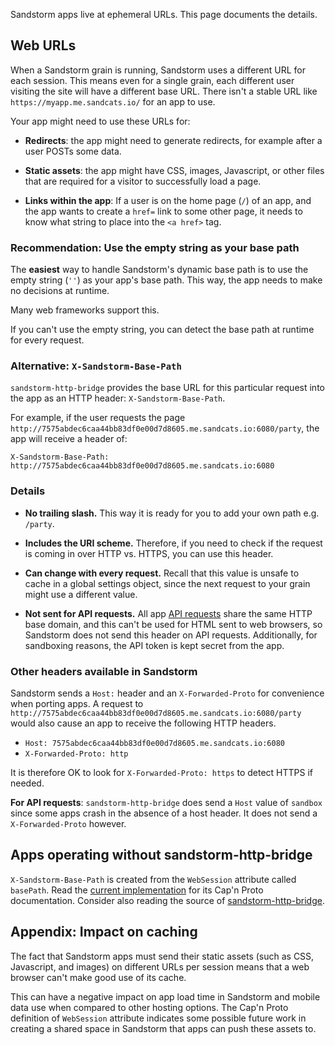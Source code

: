 Sandstorm apps live at ephemeral URLs. This page documents the
details.

## Web URLs

When a Sandstorm grain is running, Sandstorm uses a different URL for
each session. This means even for a single grain, each different user
visiting the site will have a different base URL. There isn't a stable
URL like `https://myapp.me.sandcats.io/` for an app to use.

Your app might need to use these URLs for:

* **Redirects**: the app might need to generate redirects, for example
  after a user POSTs some data.

* **Static assets**: the app might have CSS, images, Javascript, or
  other files that are required for a visitor to successfully load a
  page.

* **Links within the app**: If a user is on the home page (`/`) of an
  app, and the app wants to create a `href=` link to some other page,
  it needs to know what string to place into the `<a href>` tag.

### Recommendation: Use the empty string as your base path

The **easiest** way to handle Sandstorm's dynamic base path is to
use the empty string (`''`) as your app's base path. This way,
the app needs to make no decisions at runtime.

Many web frameworks support this.

If you can't use the empty string, you can detect the base path at
runtime for every request.

### Alternative: `X-Sandstorm-Base-Path`

`sandstorm-http-bridge` provides the base URL for this particular
request into the app as an HTTP header: `X-Sandstorm-Base-Path`.

For example, if the user requests the page
`http://7575abdec6caa44bb83df0e00d7d8605.me.sandcats.io:6080/party`,
the app will receive a header of:

```
X-Sandstorm-Base-Path: http://7575abdec6caa44bb83df0e00d7d8605.me.sandcats.io:6080
```

### Details

* **No trailing slash.** This way it is ready for you to add your own
  path e.g. `/party`.

* **Includes the URI scheme.** Therefore, if you need to check if the
  request is coming in over HTTP vs. HTTPS, you can use this header.

* **Can change with every request.** Recall that this value is unsafe
  to cache in a global settings object, since the next request to your
  grain might use a different value.

* **Not sent for API requests.** All app [API requests](http-apis.md)
  share the same HTTP base domain, and this can't be used for HTML
  sent to web browsers, so Sandstorm does not send this header on API
  requests. Additionally, for sandboxing reasons, the API token is
  kept secret from the app.

### Other headers available in Sandstorm

Sandstorm sends a `Host:` header and an `X-Forwarded-Proto` for
convenience when porting apps. A request to
`http://7575abdec6caa44bb83df0e00d7d8605.me.sandcats.io:6080/party`
would also cause an app to receive the following HTTP headers.

* `Host: 7575abdec6caa44bb83df0e00d7d8605.me.sandcats.io:6080`
* `X-Forwarded-Proto: http`

It is therefore OK to look for `X-Forwarded-Proto: https` to detect
HTTPS if needed.

**For API requests**: `sandstorm-http-bridge` does send a `Host` value
of `sandbox` since some apps crash in the absence of a host header. It
does not send a `X-Forwarded-Proto` however.

## Apps operating without sandstorm-http-bridge

`X-Sandstorm-Base-Path` is created from the `WebSession` attribute
called `basePath`. Read the [current
implementation](https://github.com/sandstorm-io/sandstorm/blob/71fd830f0f1ac9fd1b759e4492eb70dabe001c48/src/sandstorm/web-session.capnp)
for its Cap'n Proto documentation. Consider also reading the source of
[sandstorm-http-bridge](https://github.com/sandstorm-io/sandstorm/blob/master/src/sandstorm/sandstorm-http-bridge.c++#L1033).

## Appendix: Impact on caching

The fact that Sandstorm apps must send their static assets (such as
CSS, Javascript, and images) on different URLs per session means that
a web browser can't make good use of its cache.

This can have a negative impact on app load time in Sandstorm and
mobile data use when compared to other hosting options. The Cap'n
Proto definition of `WebSession` attribute indicates some possible
future work in creating a shared space in Sandstorm that apps can push
these assets to.
